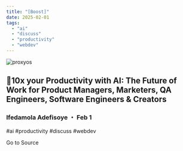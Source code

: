 ```yaml
---
title: "[Boost]"
date: 2025-02-01
tags: 
  - "ai"
  - "discuss"
  - "productivity"
  - "webdev"
---
```


![proxyos](https://media2.dev.to/dynamic/image/width=800%2Cheight=%2Cfit=scale-down%2Cgravity=auto%2Cformat=auto/https%3A%2F%2Fdev-to-uploads.s3.amazonaws.com%2Fuploads%2Fuser%2Fprofile_image%2F2767773%2F442fd373-efa4-4bc6-9f1e-49dcf7130e08.jpg)

## 🚀10x your Productivity with AI: The Future of Work for Product Managers, Marketers, QA Engineers, Software Engineers & Creators

### Ifedamola Adefisoye ・ Feb 1

#ai #productivity #discuss #webdev

Go to Source
